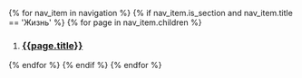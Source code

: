 {% for nav_item in navigation %}
{% if nav_item.is_section and nav_item.title == 'Жизнь' %}
{% for page in nav_item.children %}
1. ### [{{page.title}}]({{page.url}})
{% endfor %}
{% endif %}
{% endfor %}
